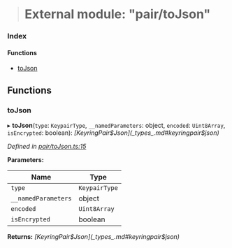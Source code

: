 > # External module: "pair/toJson"

### Index

#### Functions

* [toJson](_pair_tojson_.md#tojson)

## Functions

###  toJson

▸ **toJson**(`type`: `KeypairType`, `__namedParameters`: object, `encoded`: `Uint8Array`, `isEncrypted`: boolean): *[KeyringPair$Json](_types_.md#keyringpair$json)*

*Defined in [pair/toJson.ts:15](https://github.com/polkadot-js/common/blob/fcdec01/packages/keyring/src/pair/toJson.ts#L15)*

**Parameters:**

Name | Type |
------ | ------ |
`type` | `KeypairType` |
`__namedParameters` | object |
`encoded` | `Uint8Array` |
`isEncrypted` | boolean |

**Returns:** *[KeyringPair$Json](_types_.md#keyringpair$json)*